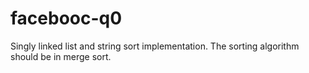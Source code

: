 # facebooc-q0
Singly linked list and string sort implementation.
The sorting algorithm should be in merge sort.
